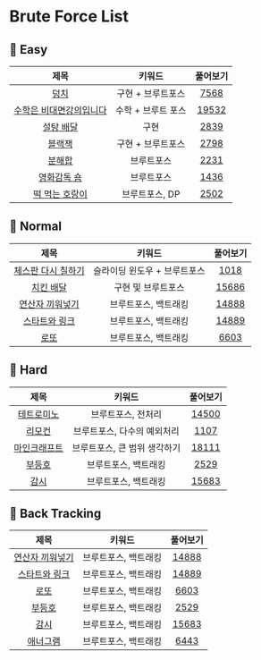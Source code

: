 # Brute Force List

## 🍎 Easy
| 제목 | 키워드 | 풀어보기 |
| :-: | :-: | :-: |
| [덩치](https://github.com/KayAhn0126/SwiftCT/tree/main/BruteForce/BigGuy) | 구현 + 브루트포스 | [7568](https://www.acmicpc.net/problem/7568) |
| [수학은 비대면강의입니다](https://github.com/KayAhn0126/SwiftCT/tree/main/BruteForce/OnlineCourseMath) | 수학 + 브루트 포스 | [19532](https://www.acmicpc.net/problem/19532) |
| [설탕 배달](https://github.com/KayAhn0126/SwiftCT/tree/main/BruteForce/SugarDelivery) | 구현 | [2839](https://www.acmicpc.net/problem/2839) |
| [블랙잭](https://github.com/KayAhn0126/SwiftCT/tree/main/BruteForce/BlackJack) | 구현 + 브루트포스 | [2798](https://www.acmicpc.net/problem/2798) |
| [분해합](https://github.com/KayAhn0126/SwiftCT/tree/main/BruteForce/DivideSum) | 브루트포스 | [2231](https://www.acmicpc.net/problem/2231) |
| [영화감독 숌](https://github.com/KayAhn0126/SwiftCT/tree/main/BruteForce/DirectorShhom) | 브루트포스 | [1436](https://www.acmicpc.net/problem/1436) |
| [떡 먹는 호랑이](https://github.com/KayAhn0126/SwiftCT/tree/main/BruteForce/RiceCakeTiger) | 브루트포스, DP | [2502](https://www.acmicpc.net/problem/2502) |

## 🍎 Normal
| 제목 | 키워드 | 풀어보기 |
| :-: | :-: | :-: |
| [체스판 다시 칠하기](https://github.com/KayAhn0126/SwiftCT/tree/main/BruteForce/RedrawingChessBoard) | 슬라이딩 윈도우 + 브루트포스 | [1018](https://www.acmicpc.net/problem/1018) |
| [치킨 배달](https://github.com/KayAhn0126/SwiftCT/tree/main/BruteForce/ChickenDelivery) | 구현 및 브루트포스 | [15686](https://www.acmicpc.net/problem/15686) |
| [연산자 끼워넣기](https://github.com/KayAhn0126/SwiftCT/tree/main/BruteForce/OperatorInsertion) | 브루트포스, 백트래킹 | [14888](https://www.acmicpc.net/problem/14888) |
| [스타트와 링크](https://github.com/KayAhn0126/SwiftCT/tree/main/BruteForce/StartAndLink) | 브루트포스, 백트래킹 | [14889](https://www.acmicpc.net/problem/14889) |
| [로또](https://github.com/KayAhn0126/SwiftCT/tree/main/BruteForce/Lotto) | 브루트포스, 백트래킹 | [6603](https://www.acmicpc.net/problem/6603) |

## 🍎 Hard
| 제목 | 키워드 | 풀어보기 |
| :-: | :-: | :-: |
| [테트로미노](https://github.com/KayAhn0126/SwiftCT/tree/main/BruteForce/Tetromino) | 브루트포스, 전처리 | [14500](https://www.acmicpc.net/problem/14500) |
| [리모컨](https://github.com/KayAhn0126/SwiftCT/tree/main/BruteForce/RemoteControl) | 브루트포스, 다수의 예외처리 | [1107](https://www.acmicpc.net/problem/1107) |
| [마인크래프트](https://github.com/KayAhn0126/SwiftCT/tree/main/BruteForce/MineCraft) | 브루트포스, 큰 범위 생각하기 | [18111](https://www.acmicpc.net/problem/18111) |
| [부등호](https://github.com/KayAhn0126/SwiftCT/tree/main/BruteForce/InequalitySign) | 브루트포스, 백트래킹 | [2529](https://www.acmicpc.net/problem/2529) |
| [감시](https://github.com/KayAhn0126/SwiftCT/tree/main/BruteForce/Surveillance) | 브루트포스, 백트래킹 | [15683](https://www.acmicpc.net/problem/15683) |


## 🍎 Back Tracking
| 제목 | 키워드 | 풀어보기 |
| :-: | :-: | :-: |
| [연산자 끼워넣기](https://github.com/KayAhn0126/SwiftCT/tree/main/BruteForce/OperatorInsertion) | 브루트포스, 백트래킹 | [14888](https://www.acmicpc.net/problem/14888) |
| [스타트와 링크](https://github.com/KayAhn0126/SwiftCT/tree/main/BruteForce/StartAndLink) | 브루트포스, 백트래킹 | [14889](https://www.acmicpc.net/problem/14889) |
| [로또](https://github.com/KayAhn0126/SwiftCT/tree/main/BruteForce/Lotto) | 브루트포스, 백트래킹 | [6603](https://www.acmicpc.net/problem/6603) |
| [부등호](https://github.com/KayAhn0126/SwiftCT/tree/main/BruteForce/InequalitySign) | 브루트포스, 백트래킹 | [2529](https://www.acmicpc.net/problem/2529) |
| [감시](https://github.com/KayAhn0126/SwiftCT/tree/main/BruteForce/Surveillance) | 브루트포스, 백트래킹 | [15683](https://www.acmicpc.net/problem/15683) |
| [애너그램](https://github.com/KayAhn0126/SwiftCT/tree/main/BruteForce/Anagram) | 브루트포스, 백트래킹 | [6443](https://www.acmicpc.net/problem/6443) |
